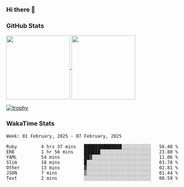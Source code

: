 ### Hi there 👋

### GitHub Stats

<a href="https://github.com/anuraghazra/github-readme-stats">
  <img align="center" height="170px" src="https://github-readme-stats.vercel.app/api/top-langs/?username=tksfjt1024&layout=compact&count_private=true&show_icons=true&show_icons=true&theme=graywhite" />
</a>
<a href="https://github.com/anuraghazra/github-readme-stats">
  <img align="center" height="170px" src="https://github-readme-stats.vercel.app/api?username=tksfjt1024&count_private=true&show_icons=true&show_icons=true&theme=graywhite" />
</a>

[![trophy](https://github-profile-trophy.vercel.app/?username=tksfjt1024)](https://github.com/ryo-ma/github-profile-trophy)

### WakaTime Stats

<!--START_SECTION:waka-->
```text
Week: 01 February, 2025 - 07 February, 2025

Ruby         4 hrs 37 mins   ██████████████░░░░░░░░░░░   56.48 % 
ERB          1 hr 56 mins    ██████░░░░░░░░░░░░░░░░░░░   23.80 % 
YAML         54 mins         ██▓░░░░░░░░░░░░░░░░░░░░░░   11.06 % 
Slim         18 mins         █░░░░░░░░░░░░░░░░░░░░░░░░   03.78 % 
Other        13 mins         ▓░░░░░░░░░░░░░░░░░░░░░░░░   02.81 % 
JSON         7 mins          ▒░░░░░░░░░░░░░░░░░░░░░░░░   01.44 % 
Text         2 mins          ░░░░░░░░░░░░░░░░░░░░░░░░░   00.59 % 
```
<!--END_SECTION:waka-->
